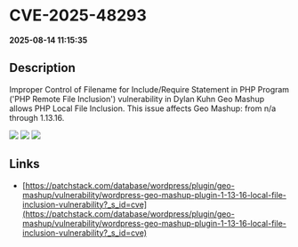 # CVE-2025-48293

**2025-08-14 11:15:35**

## Description
Improper Control of Filename for Include/Require Statement in PHP Program ('PHP Remote File Inclusion') vulnerability in Dylan Kuhn  Geo Mashup allows PHP Local File Inclusion. This issue affects  Geo Mashup: from n/a through 1.13.16.

![](https://img.shields.io/static/v1?label=Score&message=9.8&color=red)
![](https://img.shields.io/static/v1?label=Severity&message=CRITICAL&color=red)
![](https://img.shields.io/static/v1?label=CWE&message=RFI&color=green)

## Links
- [https://patchstack.com/database/wordpress/plugin/geo-mashup/vulnerability/wordpress-geo-mashup-plugin-1-13-16-local-file-inclusion-vulnerability?_s_id=cve](https://patchstack.com/database/wordpress/plugin/geo-mashup/vulnerability/wordpress-geo-mashup-plugin-1-13-16-local-file-inclusion-vulnerability?_s_id=cve)
